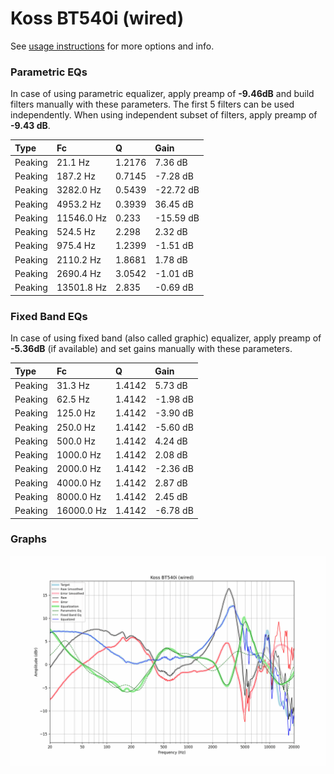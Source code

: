 # Koss BT540i (wired)
See [usage instructions](https://github.com/jaakkopasanen/AutoEq#usage) for more options and info.

### Parametric EQs
In case of using parametric equalizer, apply preamp of **-9.46dB** and build filters manually
with these parameters. The first 5 filters can be used independently.
When using independent subset of filters, apply preamp of **-9.43 dB**.

| Type    | Fc         |      Q | Gain      |
|:--------|:-----------|:-------|:----------|
| Peaking | 21.1 Hz    | 1.2176 | 7.36 dB   |
| Peaking | 187.2 Hz   | 0.7145 | -7.28 dB  |
| Peaking | 3282.0 Hz  | 0.5439 | -22.72 dB |
| Peaking | 4953.2 Hz  | 0.3939 | 36.45 dB  |
| Peaking | 11546.0 Hz | 0.233  | -15.59 dB |
| Peaking | 524.5 Hz   | 2.298  | 2.32 dB   |
| Peaking | 975.4 Hz   | 1.2399 | -1.51 dB  |
| Peaking | 2110.2 Hz  | 1.8681 | 1.78 dB   |
| Peaking | 2690.4 Hz  | 3.0542 | -1.01 dB  |
| Peaking | 13501.8 Hz | 2.835  | -0.69 dB  |

### Fixed Band EQs
In case of using fixed band (also called graphic) equalizer, apply preamp of **-5.36dB**
(if available) and set gains manually with these parameters.

| Type    | Fc         |      Q | Gain     |
|:--------|:-----------|:-------|:---------|
| Peaking | 31.3 Hz    | 1.4142 | 5.73 dB  |
| Peaking | 62.5 Hz    | 1.4142 | -1.98 dB |
| Peaking | 125.0 Hz   | 1.4142 | -3.90 dB |
| Peaking | 250.0 Hz   | 1.4142 | -5.60 dB |
| Peaking | 500.0 Hz   | 1.4142 | 4.24 dB  |
| Peaking | 1000.0 Hz  | 1.4142 | 2.08 dB  |
| Peaking | 2000.0 Hz  | 1.4142 | -2.36 dB |
| Peaking | 4000.0 Hz  | 1.4142 | 2.87 dB  |
| Peaking | 8000.0 Hz  | 1.4142 | 2.45 dB  |
| Peaking | 16000.0 Hz | 1.4142 | -6.78 dB |

### Graphs
![](./Koss%20BT540i%20(wired).png)